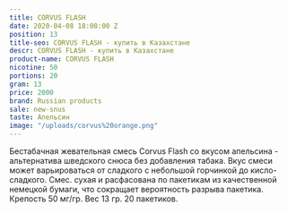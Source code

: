 ```yaml
---
title: CORVUS FLASH
date: 2020-04-08 18:08:00 Z
position: 13
title-seo: CORVUS FLASH - купить в Казахстане
descr: CORVUS FLASH - купить в Казахстане
product-name: CORVUS FLASH
nicotine: 50
portions: 20
gram: 13
price: 2000
brand: Russian products
sale: new-snus
taste: Апельсин
image: "/uploads/corvus%20orange.png"
---
```


Бестабачная жевательная смесь Corvus Flash со вкусом апельсина - альтернатива шведского снюса без добавления табака. Вкус смеси может варьироваться от сладкого с небольшой горчинкой до кисло-сладкого. Смес. сухая и расфасована по пакетикам из качественной немецкой бумаги, что сокращает вероятность разрыва пакетика. Крепость 50 мг/гр. Вес 13 гр. 20 пакетиков.
